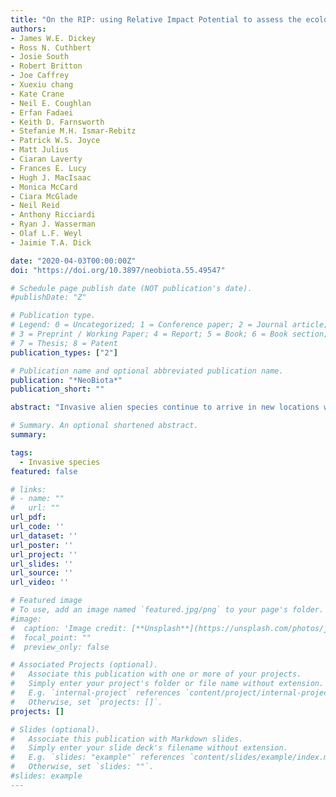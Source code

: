```yaml
---
title: "On the RIP: using Relative Impact Potential to assess the ecological impacts of invasive alien species"
authors:
- James W.E. Dickey
- Ross N. Cuthbert
- Josie South
- Robert Britton
- Joe Caffrey
- Xuexiu chang
- Kate Crane
- Neil E. Coughlan
- Erfan Fadaei
- Keith D. Farnsworth
- Stefanie M.H. Ismar-Rebitz
- Patrick W.S. Joyce
- Matt Julius
- Ciaran Laverty
- Frances E. Lucy
- Hugh J. MacIsaac
- Monica McCard
- Ciara McGlade
- Neil Reid
- Anthony Ricciardi
- Ryan J. Wasserman
- Olaf L.F. Weyl
- Jaimie T.A. Dick

date: "2020-04-03T00:00:00Z"
doi: "https://doi.org/10.3897/neobiota.55.49547"

# Schedule page publish date (NOT publication's date).
#publishDate: "Z"

# Publication type.
# Legend: 0 = Uncategorized; 1 = Conference paper; 2 = Journal article;
# 3 = Preprint / Working Paper; 4 = Report; 5 = Book; 6 = Book section;
# 7 = Thesis; 8 = Patent
publication_types: ["2"]

# Publication name and optional abbreviated publication name.
publication: "*NeoBiota*"
publication_short: ""

abstract: "Invasive alien species continue to arrive in new locations with no abatement in rate, and thus greater predictive powers surrounding their ecological impacts are required. In particular, we need improved means of quantifying the ecological impacts of new invasive species under different contexts. Here, we develop a suite of metrics based upon the novel Relative Impact Potential (RIP) metric, combining the functional response (consumer per capita effect), with proxies for the numerical response (consumer population response), providing quantification of invasive species ecological impact. These metrics are comparative in relation to the eco-evolutionary baseline of trophically analogous natives, as well as other invasive species and across multiple populations. Crucially, the metrics also reveal how impacts of invasive species change under abiotic and biotic contexts. While studies focused solely on functional responses have been successful in predictive invasion ecology, RIP retains these advantages while adding vital other predictive elements, principally consumer abundance. RIP can also be combined with propagule pressure to quantify overall invasion risk. By highlighting functional response and numerical response proxies, we outline a user-friendly method for assessing the impacts of invaders of all trophic levels and taxonomic groups. We apply the metric to impact assessment in the face of climate change by taking account of both changing predator consumption rates and prey reproduction rates. We proceed to outline the application of RIP to assess biotic resistance against incoming invasive species, the effect of evolution on invasive species impacts, application to interspecific competition, changing spatio-temporal patterns of invasion, and how RIP can inform biological control. We propose that RIP provides scientists and practitioners with a user-friendly, customisable and, crucially, powerful technique to inform invasive species policy and management."

# Summary. An optional shortened abstract.
summary:

tags:
  - Invasive species
featured: false

# links:
# - name: ""
#   url: ""
url_pdf:
url_code: ''
url_dataset: ''
url_poster: ''
url_project: ''
url_slides: ''
url_source: ''
url_video: ''

# Featured image
# To use, add an image named `featured.jpg/png` to your page's folder.
#image:
#  caption: 'Image credit: [**Unsplash**](https://unsplash.com/photos/jdD8gXaTZsc)'
#  focal_point: ""
#  preview_only: false

# Associated Projects (optional).
#   Associate this publication with one or more of your projects.
#   Simply enter your project's folder or file name without extension.
#   E.g. `internal-project` references `content/project/internal-project/index.md`.
#   Otherwise, set `projects: []`.
projects: []

# Slides (optional).
#   Associate this publication with Markdown slides.
#   Simply enter your slide deck's filename without extension.
#   E.g. `slides: "example"` references `content/slides/example/index.md`.
#   Otherwise, set `slides: ""`.
#slides: example
---
```

